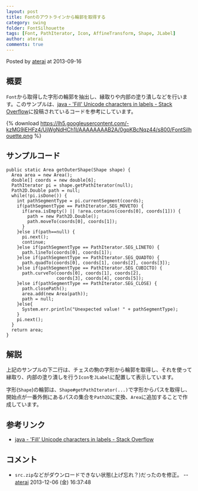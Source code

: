 ```yaml
---
layout: post
title: Fontのアウトラインから輪郭を取得する
category: swing
folder: FontSilhouette
tags: [Font, PathIterator, Icon, AffineTransform, Shape, JLabel]
author: aterai
comments: true
---
```


Posted by [aterai](http://terai.xrea.jp/aterai.html) at 2013-09-16

## 概要
`Font`から取得した字形の輪郭を抽出し、縁取りや内部の塗り潰しなどを行います。このサンプルは、[java - 'Fill' Unicode characters in labels - Stack Overflow](http://stackoverflow.com/questions/18686199/fill-unicode-characters-in-labels)に投稿されているコードを参考にしています。

{% download https://lh5.googleusercontent.com/-kzMG9iEHFz4/UjWgNdHCh1I/AAAAAAAAB2A/0gpKBcNqz44/s800/FontSilhouette.png %}

## サンプルコード
<pre class="prettyprint"><code>public static Area getOuterShape(Shape shape) {
  Area area = new Area();
  double[] coords = new double[6];
  PathIterator pi = shape.getPathIterator(null);
  Path2D.Double path = null;
  while(!pi.isDone()) {
    int pathSegmentType = pi.currentSegment(coords);
    if(pathSegmentType == PathIterator.SEG_MOVETO) {
      if(area.isEmpty() || !area.contains(coords[0], coords[1])) {
        path = new Path2D.Double();
        path.moveTo(coords[0], coords[1]);
      }
    }else if(path==null) {
      pi.next();
      continue;
    }else if(pathSegmentType == PathIterator.SEG_LINETO) {
      path.lineTo(coords[0], coords[1]);
    }else if(pathSegmentType == PathIterator.SEG_QUADTO) {
      path.quadTo(coords[0], coords[1], coords[2], coords[3]);
    }else if(pathSegmentType == PathIterator.SEG_CUBICTO) {
      path.curveTo(coords[0], coords[1], coords[2],
                   coords[3], coords[4], coords[5]);
    }else if(pathSegmentType == PathIterator.SEG_CLOSE) {
      path.closePath();
      area.add(new Area(path));
      path = null;
    }else{
      System.err.println("Unexpected value! " + pathSegmentType);
    }
    pi.next();
  }
  return area;
}
</code></pre>

## 解説
上記のサンプルの下二行は、チェスの駒の字形から輪郭を取得し、それを使って縁取り、内部の塗り潰しを行う`Icon`を`JLabel`に配置して表示しています。

字形(`Shape`)の輪郭は、`Shape#getPathIterator(...)`で字形からパスを取得し、開始点が一番外側にあるパスの集合を`Path2D`に変換、`Area`に追加することで作成しています。

## 参考リンク
- [java - 'Fill' Unicode characters in labels - Stack Overflow](http://stackoverflow.com/questions/18686199/fill-unicode-characters-in-labels)

<!-- dummy comment line for breaking list -->

## コメント
- `src.zip`などがダウンロードできない状態(上げ忘れ？)だったのを修正。 -- [aterai](http://terai.xrea.jp/aterai.html) 2013-12-06 (金) 16:37:48

<!-- dummy comment line for breaking list -->

